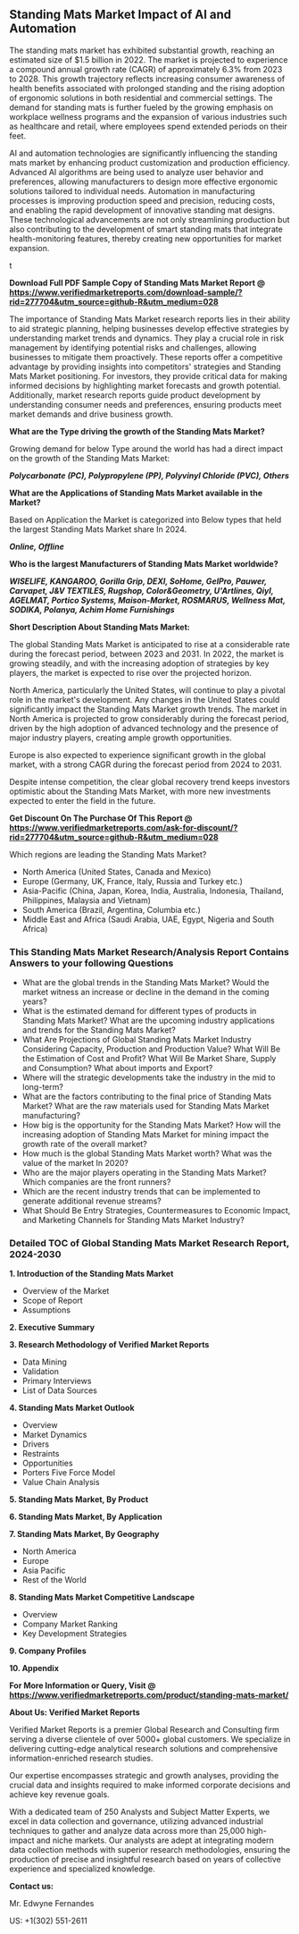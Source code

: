 <h2>Standing Mats Market Impact of AI and Automation</h2><p>The standing mats market has exhibited substantial growth, reaching an estimated size of $1.5 billion in 2022. The market is projected to experience a compound annual growth rate (CAGR) of approximately 6.3% from 2023 to 2028. This growth trajectory reflects increasing consumer awareness of health benefits associated with prolonged standing and the rising adoption of ergonomic solutions in both residential and commercial settings. The demand for standing mats is further fueled by the growing emphasis on workplace wellness programs and the expansion of various industries such as healthcare and retail, where employees spend extended periods on their feet.</p><p>AI and automation technologies are significantly influencing the standing mats market by enhancing product customization and production efficiency. Advanced AI algorithms are being used to analyze user behavior and preferences, allowing manufacturers to design more effective ergonomic solutions tailored to individual needs. Automation in manufacturing processes is improving production speed and precision, reducing costs, and enabling the rapid development of innovative standing mat designs. These technological advancements are not only streamlining production but also contributing to the development of smart standing mats that integrate health-monitoring features, thereby creating new opportunities for market expansion.</p>t</p><p id="" class=""><strong>Download Full PDF Sample Copy of Standing Mats Market Report @ <a href="https://www.verifiedmarketreports.com/download-sample/?rid=277704&utm_source=github-R&utm_medium=028" target="_blank">https://www.verifiedmarketreports.com/download-sample/?rid=277704&utm_source=github-R&utm_medium=028</a></strong></p><p>The importance of&nbsp;Standing Mats Market research reports lies in their ability to aid strategic planning, helping businesses develop effective strategies by understanding market trends and dynamics. They play a crucial role in risk management by identifying potential risks and challenges, allowing businesses to mitigate them proactively. These reports offer a competitive advantage by providing insights into competitors' strategies and Standing Mats Market positioning. For investors, they provide critical data for making informed decisions by highlighting market forecasts and growth potential. Additionally, market research reports guide product development by understanding consumer needs and preferences, ensuring products meet market demands and drive business growth.</p><p><strong>What are the&nbsp;Type driving the growth of the Standing Mats Market?</strong></p><p id="" class="">Growing demand for below Type around the world has had a direct impact on the growth of the Standing Mats Market:</p><em><strong>Polycarbonate (PC), Polypropylene (PP), Polyvinyl Chloride (PVC), Others</strong></em></p><strong>What are the&nbsp;Applications&nbsp;of Standing Mats Market available in the Market?</strong></p><p id="" class="">Based on Application the Market is categorized into Below types that held the largest Standing Mats Market share In 2024.</p><em><strong>Online, Offline</strong></em></p><strong>Who is the largest Manufacturers of Standing Mats Market worldwide?</strong></p><p><em><strong>WISELIFE, KANGAROO, Gorilla Grip, DEXI, SoHome, GelPro, Pauwer, Carvapet, J&V TEXTILES, Rugshop, Color&Geometry, U'Artlines, QiyI, AGELMAT, Portico Systems, Maison-Market, ROSMARUS, Wellness Mat, SODIKA, Polanya, Achim Home Furnishings</strong></em></p><p id="" class=""><strong>Short Description About Standing Mats Market:</strong></p><p>The global Standing Mats Market is anticipated to rise at a considerable rate during the forecast period, between 2023 and 2031. In 2022, the market is growing steadily, and with the increasing adoption of strategies by key players, the market is expected to rise over the projected horizon.</p><p>North America, particularly the United States, will continue to play a pivotal role in the market's development. Any changes in the United States could significantly impact the Standing Mats Market growth trends. The market in North America is projected to grow considerably during the forecast period, driven by the high adoption of advanced technology and the presence of major industry players, creating ample growth opportunities.</p><p>Europe is also expected to experience significant growth in the global market, with a strong CAGR during the forecast period from 2024 to 2031.</p><p>Despite intense competition, the clear global recovery trend keeps investors optimistic about the Standing Mats Market, with more new investments expected to enter the field in the future.</p><p id="" class=""><strong>Get Discount On The Purchase Of This Report @ <a href="https://www.verifiedmarketreports.com/ask-for-discount/?rid=277704&utm_source=github-R&utm_medium=028" target="_blank">https://www.verifiedmarketreports.com/ask-for-discount/?rid=277704&utm_source=github-R&utm_medium=028</a></strong></p>Which regions are leading the Standing Mats Market?</p><ul><li>North America (United States, Canada and Mexico)</li><li>Europe (Germany, UK, France, Italy, Russia and Turkey etc.)</li><li>Asia-Pacific (China, Japan, Korea, India, Australia, Indonesia, Thailand, Philippines, Malaysia and Vietnam)</li><li>South America (Brazil, Argentina, Columbia etc.)</li><li>Middle East and Africa (Saudi Arabia, UAE, Egypt, Nigeria and South Africa)</li></ul><h3 id="" class="">This Standing Mats Market Research/Analysis Report Contains Answers to your following Questions</h3><ul><li>What are the global trends in the Standing Mats Market? Would the market witness an increase or decline in the demand in the coming years?</li><li>What is the estimated demand for different types of products in Standing Mats Market? What are the upcoming industry applications and trends for the Standing Mats Market?</li><li>What Are Projections of Global Standing Mats Market Industry Considering Capacity, Production and Production Value? What Will Be the Estimation of Cost and Profit? What Will Be Market Share, Supply and Consumption? What about imports and Export?</li><li>Where will the strategic developments take the industry in the mid to long-term?</li><li>What are the factors contributing to the final price of Standing Mats Market? What are the raw materials used for Standing Mats Market manufacturing?</li><li>How big is the opportunity for the Standing Mats Market? How will the increasing adoption of Standing Mats Market for mining impact the growth rate of the overall market?</li><li>How much is the global Standing Mats Market worth? What was the value of the market In 2020?</li><li>Who are the major players operating in the Standing Mats Market? Which companies are the front runners?</li><li>Which are the recent industry trends that can be implemented to generate additional revenue streams?</li><li>What Should Be Entry Strategies, Countermeasures to Economic Impact, and Marketing Channels for Standing Mats Market Industry?</li></ul><h3 id="" class="">Detailed TOC of Global Standing Mats Market Research Report, 2024-2030</h3><p id="" class=""><strong>1. Introduction of the Standing Mats Market</strong></p><ul><li>Overview of the Market</li><li>Scope of Report</li><li>Assumptions</li></ul><p id="" class=""><strong>2. Executive Summary</strong></p><p id="" class=""><strong>3. Research Methodology of Verified Market Reports</strong></p><ul><li>Data Mining</li><li>Validation</li><li>Primary Interviews</li><li>List of Data Sources</li></ul><p id="" class=""><strong>4. Standing Mats Market Outlook</strong></p><ul><li>Overview</li><li>Market Dynamics</li><li>Drivers</li><li>Restraints</li><li>Opportunities</li><li>Porters Five Force Model</li><li>Value Chain Analysis</li></ul><p id="" class=""><strong>5. Standing Mats Market, By Product</strong></p><p id="" class=""><strong>6. Standing Mats Market, By Application</strong></p><p id="" class=""><strong>7. Standing Mats Market, By Geography</strong></p><ul><li>North America</li><li>Europe</li><li>Asia Pacific</li><li>Rest of the World</li></ul><p id="" class=""><strong>8. Standing Mats Market Competitive Landscape</strong></p><ul><li>Overview</li><li>Company Market Ranking</li><li>Key Development Strategies</li></ul><p id="" class=""><strong>9. Company Profiles</strong></p><p id="" class=""><strong>10. Appendix</strong></p><p id="" class=""><strong>For More Information or Query, Visit @ <a href="https://www.verifiedmarketreports.com/product/standing-mats-market/" target="_blank">https://www.verifiedmarketreports.com/product/standing-mats-market/</a></strong></p><p id="" class=""><strong>About Us: Verified Market Reports</strong></p><p id="" class="">Verified Market Reports is a premier Global Research and Consulting firm serving a diverse clientele of over 5000+ global customers. We specialize in delivering cutting-edge analytical research solutions and comprehensive information-enriched research studies.</p><p id="" class="">Our expertise encompasses strategic and growth analyses, providing the crucial data and insights required to make informed corporate decisions and achieve key revenue goals.</p><p id="" class="">With a dedicated team of 250 Analysts and Subject Matter Experts, we excel in data collection and governance, utilizing advanced industrial techniques to gather and analyze data across more than 25,000 high-impact and niche markets. Our analysts are adept at integrating modern data collection methods with superior research methodologies, ensuring the production of precise and insightful research based on years of collective experience and specialized knowledge.</p><p id="" class=""><strong>Contact us:</strong></p><p id="" class="">Mr. Edwyne Fernandes</p><p id="" class="">US: +1(302) 551-2611</p>